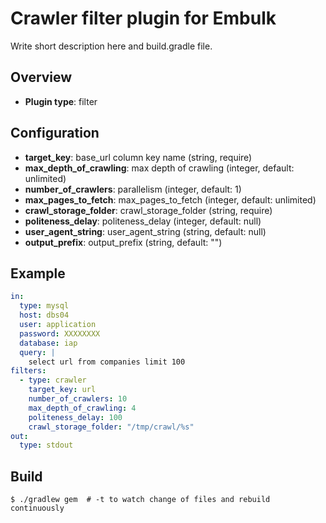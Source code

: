 # Crawler filter plugin for Embulk

Write short description here and build.gradle file.

## Overview

* **Plugin type**: filter

## Configuration

- **target_key**: base_url column key name (string, require)
- **max_depth_of_crawling**: max depth of crawling (integer, default: unlimited)
- **number_of_crawlers**: parallelism (integer, default: 1)
- **max_pages_to_fetch**: max_pages_to_fetch (integer, default: unlimited)
- **crawl_storage_folder**: crawl_storage_folder (string, require)
- **politeness_delay**: politeness_delay (integer, default: null)
- **user_agent_string**: user_agent_string (string, default: null)
- **output_prefix**: output_prefix (string, default: "")

## Example

```yaml
in:
  type: mysql
  host: dbs04
  user: application
  password: XXXXXXXX
  database: iap
  query: |
    select url from companies limit 100
filters:
  - type: crawler
    target_key: url
    number_of_crawlers: 10
    max_depth_of_crawling: 4
    politeness_delay: 100
    crawl_storage_folder: "/tmp/crawl/%s"
out:
  type: stdout
```


## Build

```
$ ./gradlew gem  # -t to watch change of files and rebuild continuously
```
